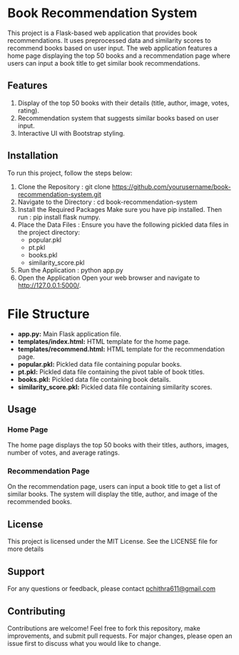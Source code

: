 # Book Recommendation System

This project is a Flask-based web application that provides book recommendations. It uses preprocessed data and similarity scores to recommend books based on user input. The web application features a home page displaying the top 50 books and a recommendation page where users can input a book title to get similar book recommendations.

## Features

1. Display of the top 50 books with their details (title, author, image, votes, rating).
2. Recommendation system that suggests similar books based on user input.
3. Interactive UI with Bootstrap styling.

## Installation

To run this project, follow the steps below:

1. Clone the Repository :
   git clone https://github.com/yourusername/book-recommendation-system.git
2. Navigate to the Directory :
   cd book-recommendation-system
3. Install the Required Packages
   Make sure you have pip installed. Then run :
   pip install flask numpy.
4. Place the Data Files : 
   Ensure you have the following pickled data files in the project directory:
   - popular.pkl
   - pt.pkl
   - books.pkl
   - similarity_score.pkl
5. Run the Application :
   python app.py
6. Open the Application
   Open your web browser and navigate to http://127.0.0.1:5000/.

# File Structure

- **app.py:** Main Flask application file.
- **templates/index.html:** HTML template for the home page.
- **templates/recommend.html:** HTML template for the recommendation page.
- **popular.pkl:** Pickled data file containing popular books.
- **pt.pkl:** Pickled data file containing the pivot table of book titles.
- **books.pkl:** Pickled data file containing book details.
- **similarity_score.pkl:** Pickled data file containing similarity scores.
  
## Usage

### Home Page

The home page displays the top 50 books with their titles, authors, images, number of votes, and average ratings.

### Recommendation Page

On the recommendation page, users can input a book title to get a list of similar books. The system will display the title, author, and image of the recommended books.

## License
 
This project is licensed under the MIT License. See the LICENSE file for more details

## Support 

  For any questions or feedback, please contact pchithra611@gmail.com

## Contributing

 Contributions are welcome! Feel free to fork this repository, make improvements, and submit pull requests. For major changes, please open an issue first to 
 discuss what you would like to change.

 

